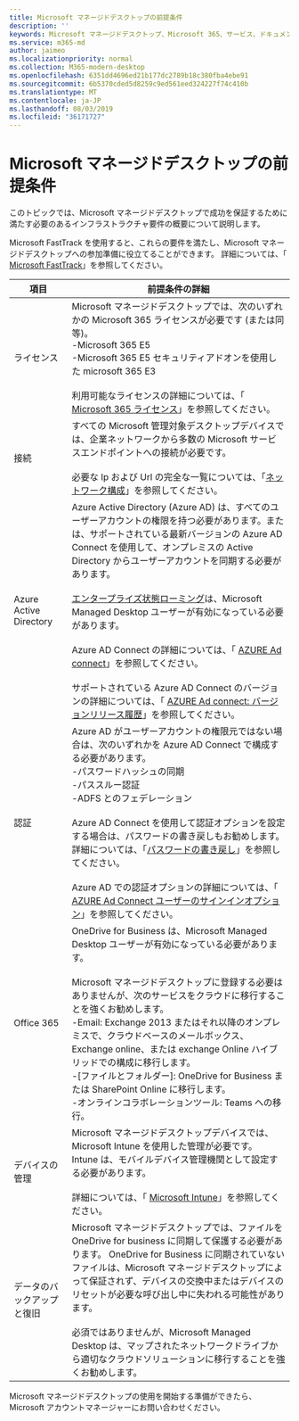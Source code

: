 ```yaml
---
title: Microsoft マネージドデスクトップの前提条件
description: ''
keywords: Microsoft マネージドデスクトップ、Microsoft 365、サービス、ドキュメント
ms.service: m365-md
author: jaimeo
ms.localizationpriority: normal
ms.collection: M365-modern-desktop
ms.openlocfilehash: 6351dd4696ed21b177dc2789b18c380fba4ebe91
ms.sourcegitcommit: 6b5370cded5d8259c9ed561eed324227f74c410b
ms.translationtype: MT
ms.contentlocale: ja-JP
ms.lasthandoff: 08/03/2019
ms.locfileid: "36171727"
---
```

# <a name="prerequisites-for-microsoft-managed-desktop"></a>Microsoft マネージドデスクトップの前提条件

<!--This topic is the target for a "Learn more" link in the Admin Portal (aka.ms/prereq-azure); do not delete.-->
<!--from Prerequisites -->

このトピックでは、Microsoft マネージドデスクトップで成功を保証するために満たす必要のあるインフラストラクチャ要件の概要について説明します。 

Microsoft FastTrack を使用すると、これらの要件を満たし、Microsoft マネージドデスクトップへの参加準備に役立てることができます。 詳細については、「 [Microsoft FastTrack](https://fasttrack.microsoft.com/about)」を参照してください。 

項目 | 前提条件の詳細
--- | ---
ライセンス |Microsoft マネージドデスクトップでは、次のいずれかの Microsoft 365 ライセンスが必要です (または同等)。<br>-Microsoft 365 E5<br>-Microsoft 365 E5 セキュリティアドオンを使用した microsoft 365 E3<br><br>利用可能なライセンスの詳細については、「 [Microsoft 365 ライセンス](https://www.microsoft.com/microsoft-365/compare-all-microsoft-365-plans)」を参照してください。
接続 |  すべての Microsoft 管理対象デスクトップデバイスでは、企業ネットワークから多数の Microsoft サービスエンドポイントへの接続が必要です。<br><br>必要な Ip および Url の完全な一覧については、「[ネットワーク構成](../get-ready/network.md)」を参照してください。 
Azure Active Directory |    Azure Active Directory (Azure AD) は、すべてのユーザーアカウントの権限を持つ必要があります。または、サポートされている最新バージョンの Azure AD Connect を使用して、オンプレミスの Active Directory からユーザーアカウントを同期する必要があります。<br><br>[エンタープライズ状態ローミング](https://docs.microsoft.com/azure/active-directory/devices/enterprise-state-roaming-overview)は、Microsoft Managed Desktop ユーザーが有効になっている必要があります。<br><br>Azure AD Connect の詳細については、「 [AZURE Ad connect](https://docs.microsoft.com/azure/active-directory/hybrid/whatis-azure-ad-connect)」を参照してください。<br><br>サポートされている Azure AD Connect のバージョンの詳細については、「 [AZURE Ad connect: バージョンリリース履歴](https://docs.microsoft.com/azure/active-directory/hybrid/reference-connect-version-history)」を参照してください。
認証 |    Azure AD がユーザーアカウントの権限元ではない場合は、次のいずれかを Azure AD Connect で構成する必要があります。<br>-パスワードハッシュの同期<br>-パススルー認証<br>-ADFS とのフェデレーション<br><br>Azure AD Connect を使用して認証オプションを設定する場合は、パスワードの書き戻しもお勧めします。 詳細については、「[パスワードの書き戻し](https://docs.microsoft.com/azure/active-directory/authentication/howto-sspr-writeback)」を参照してください。 <br><br>Azure AD での認証オプションの詳細については、「 [AZURE Ad Connect ユーザーのサインインオプション](https://docs.microsoft.com/azure/active-directory/connect/active-directory-aadconnect-user-signin)」を参照してください。
Office 365 |    OneDrive for Business は、Microsoft Managed Desktop ユーザーが有効になっている必要があります。<br><br>Microsoft マネージドデスクトップに登録する必要はありませんが、次のサービスをクラウドに移行することを強くお勧めします。<br>-Email: Exchange 2013 またはそれ以降のオンプレミスで、クラウドベースのメールボックス、Exchange online、または exchange Online ハイブリッドでの構成に移行します。<br>-[ファイルとフォルダー]: OneDrive for Business または SharePoint Online に移行します。<br>-オンラインコラボレーションツール: Teams への移行。
デバイスの管理 | Microsoft マネージドデスクトップデバイスでは、Microsoft Intune を使用した管理が必要です。 Intune は、モバイルデバイス管理機関として設定する必要があります。<br><br>詳細については、「 [Microsoft Intune](https://www.microsoft.com/cloud-platform/microsoft-intune)」を参照してください。 
データのバックアップと復旧 | Microsoft マネージドデスクトップでは、ファイルを OneDrive for business に同期して保護する必要があります。 OneDrive for Business に同期されていないファイルは、Microsoft マネージドデスクトップによって保証されず、デバイスの交換中またはデバイスのリセットが必要な呼び出し中に失われる可能性があります。<br><br>必須ではありませんが、Microsoft Managed Desktop は、マップされたネットワークドライブから適切なクラウドソリューションに移行することを強くお勧めします。 

Microsoft マネージドデスクトップの使用を開始する準備ができたら、Microsoft アカウントマネージャーにお問い合わせください。 
